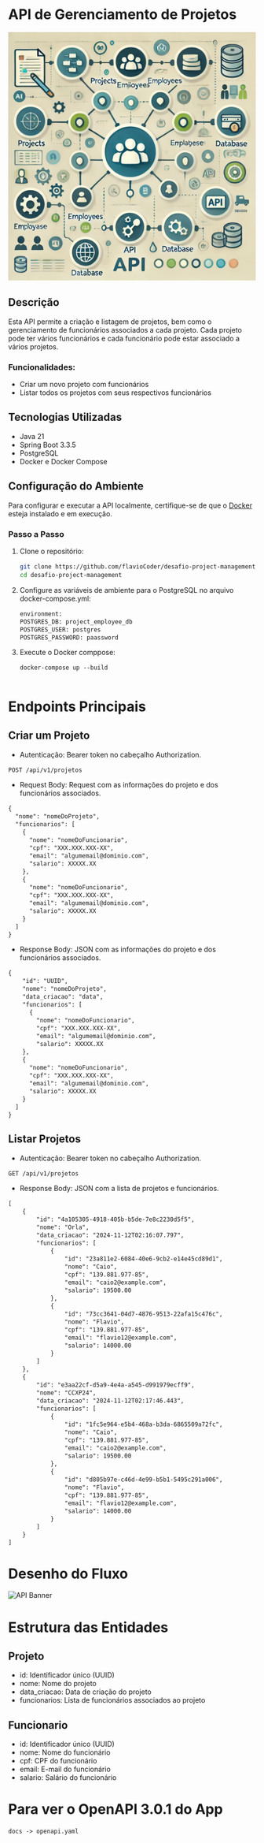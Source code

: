 # API de Gerenciamento de Projetos

![API Banner](images/api.jpg)

## Descrição
Esta API permite a criação e listagem de projetos, bem como o gerenciamento de funcionários associados a cada projeto. Cada projeto pode ter vários funcionários e cada funcionário pode estar associado a vários projetos.

### Funcionalidades:
- Criar um novo projeto com funcionários
- Listar todos os projetos com seus respectivos funcionários

## Tecnologias Utilizadas
- Java 21
- Spring Boot 3.3.5
- PostgreSQL
- Docker e Docker Compose

## Configuração do Ambiente
Para configurar e executar a API localmente, certifique-se de que o [Docker](https://www.docker.com/) esteja instalado e em execução.

### Passo a Passo

1. Clone o repositório:
   ```bash
   git clone https://github.com/flavioCoder/desafio-project-management.git
   cd desafio-project-management
2. Configure as variáveis de ambiente para o PostgreSQL no arquivo docker-compose.yml:
   ```
   environment:
   POSTGRES_DB: project_employee_db
   POSTGRES_USER: postgres
   POSTGRES_PASSWORD: paassword
3. Execute o Docker comppose:
   ```
   docker-compose up --build


# Endpoints Principais

## Criar um Projeto
- Autenticação: Bearer token no cabeçalho Authorization.
```
POST /api/v1/projetos
```
- Request Body: Request com as informações do projeto e dos funcionários associados.
```
{
  "nome": "nomeDoProjeto",
  "funcionarios": [
    {
      "nome": "nomeDoFuncionario",
      "cpf": "XXX.XXX.XXX-XX",
      "email": "algumemail@dominio.com",
      "salario": XXXXX.XX
    },
    {
      "nome": "nomeDoFuncionario",
      "cpf": "XXX.XXX.XXX-XX",
      "email": "algumemail@dominio.com",
      "salario": XXXXX.XX
    }
  ]
}
```
- Response Body: JSON com as informações do projeto e dos funcionários associados.
```
{
	"id": "UUID",
	"nome": "nomeDoProjeto",
	"data_criacao": "data",
	"funcionarios": [
      {
        "nome": "nomeDoFuncionario",
        "cpf": "XXX.XXX.XXX-XX",
        "email": "algumemail@dominio.com",
        "salario": XXXXX.XX
    },
    {
      "nome": "nomeDoFuncionario",
      "cpf": "XXX.XXX.XXX-XX",
      "email": "algumemail@dominio.com",
      "salario": XXXXX.XX
    }
  ]
}
```
## Listar Projetos
- Autenticação: Bearer token no cabeçalho Authorization.
```
GET /api/v1/projetos
```
- Response Body: JSON com a lista de projetos e funcionários.
```
[
	{
		"id": "4a105305-4918-405b-b5de-7e8c2230d5f5",
		"nome": "Orla",
		"data_criacao": "2024-11-12T02:16:07.797",
		"funcionarios": [
			{
				"id": "23a811e2-6084-40e6-9cb2-e14e45cd89d1",
				"nome": "Caio",
				"cpf": "139.881.977-85",
				"email": "caio2@example.com",
				"salario": 19500.00
			},
			{
				"id": "73cc3641-04d7-4876-9513-22afa15c476c",
				"nome": "Flavio",
				"cpf": "139.881.977-85",
				"email": "flavio12@example.com",
				"salario": 14000.00
			}
		]
	},
	{
		"id": "e3aa22cf-d5a9-4e4a-a545-d991979ecff9",
		"nome": "CCXP24",
		"data_criacao": "2024-11-12T02:17:46.443",
		"funcionarios": [
			{
				"id": "1fc5e964-e5b4-468a-b3da-6865509a72fc",
				"nome": "Caio",
				"cpf": "139.881.977-85",
				"email": "caio2@example.com",
				"salario": 19500.00
			},
			{
				"id": "d805b97e-c46d-4e99-b5b1-5495c291a006",
				"nome": "Flavio",
				"cpf": "139.881.977-85",
				"email": "flavio12@example.com",
				"salario": 14000.00
			}
		]
	}
]
```

# Desenho do Fluxo

![API Banner](images/apiUml.svg)

# Estrutura das Entidades

## Projeto
- id: Identificador único (UUID)
- nome: Nome do projeto
- data_criacao: Data de criação do projeto
- funcionarios: Lista de funcionários associados ao projeto

## Funcionario

- id: Identificador único (UUID)
- nome: Nome do funcionário
- cpf: CPF do funcionário
- email: E-mail do funcionário
- salario: Salário do funcionário

# Para ver o OpenAPI  3.0.1 do App
```
docs -> openapi.yaml
```
